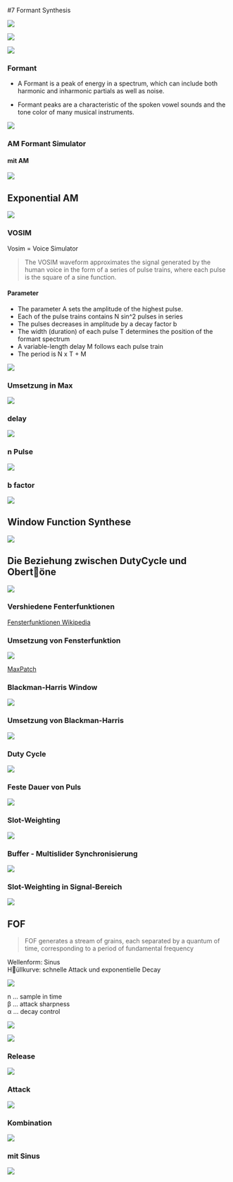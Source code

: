 #7 Formant Synthesis

![](K7/mechanism.png)

![](K7/voice.png)

![](K7/exp2.png)

### Formant

- A Formant is a peak of energy in a spectrum, which can include both harmonic and inharmonic partials as well as noise. 

- Formant peaks are a characteristic of the spoken vowel sounds and the tone color of many musical instruments.


![](K7/formant.png)

### AM Formant Simulator

#### mit AM

![](K7/AM.png)

## Exponential AM

![](K7/AM2.png)

### VOSIM

Vosim = Voice Simulator

> The VOSIM waveform approximates the signal generated by the human voice in the form of a series of pulse trains, where each pulse is the square of a sine function. 
>

#### Parameter

- The parameter A sets the amplitude of the highest pulse.
- Each of the pulse trains contains N sin^2 pulses in series
- The pulses decreases in amplitude by a decay factor b
- The width (duration) of each pulse T determines the position of the formant spectrum
- A variable-length delay M follows each pulse train
- The period is N x T + M

![](K7/param.jpg)

### Umsetzung in Max

![](K7/VOSIM1.png)

### delay
![](K7/VOSIM2.png)

### n Pulse
![](K7/VOSIM3.png)

### b factor
![](K7/VOSIM4.png)


## Window Function Synthese

![](K7/wf.jpg)

## Die Beziehung zwischen DutyCycle und Obert￿öne

![](K7/WFS1.png)


### Vershiedene Fenterfunktionen

[Fensterfunktionen Wikipedia](https://de.wikipedia.org/wiki/Fensterfunktion)

### Umsetzung von Fensterfunktion

![](K7/WINDOWS.png)

[MaxPatch](K7/patches/Window.maxpat)

### Blackman-Harris Window

![](K7/blackman_harris.png)

### Umsetzung von Blackman-Harris

![](K7/WFS2.png)

### Duty Cycle

![](K7/WFS3.png)

### Feste Dauer von Puls

![](K7/WFS4.png)

### Slot-Weighting

![](K7/sw.png)

### Buffer - Multislider Synchronisierung

![](K7/WFS5.png)

### Slot-Weighting in Signal-Bereich

![](K7/WFS6.png)

## FOF

> FOF generates a stream of grains, each separated by a quantum of time, corresponding to a period of fundamental frequency

Wellenform: Sinus  
H￿üllkurve: schnelle Attack und exponentielle Decay

![](K7/FOF.png)

n … sample in time  
β … attack sharpness  
α … decay control  

![](K7/singleFOF.png)

![](K7/env.png)

### Release

![](K7/FOF1.png)

### Attack

![](K7/FOF2.png)

### Kombination

![](K7/FOF3.png)

### mit Sinus

![](K7/FOF4.png)



